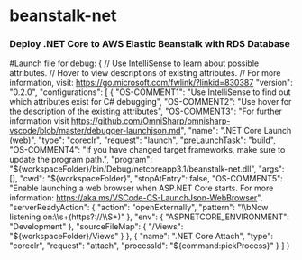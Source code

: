 # beanstalk-net
### Deploy .NET Core to AWS Elastic Beanstalk with RDS Database


#Launch file for debug:
{
    // Use IntelliSense to learn about possible attributes.
    // Hover to view descriptions of existing attributes.
    // For more information, visit: https://go.microsoft.com/fwlink/?linkid=830387
    "version": "0.2.0",
    "configurations": [
        {
            "OS-COMMENT1": "Use IntelliSense to find out which attributes exist for C# debugging",
            "OS-COMMENT2": "Use hover for the description of the existing attributes",
            "OS-COMMENT3": "For further information visit https://github.com/OmniSharp/omnisharp-vscode/blob/master/debugger-launchjson.md",
            "name": ".NET Core Launch (web)",
            "type": "coreclr",
            "request": "launch",
            "preLaunchTask": "build",
            "OS-COMMENT4": "If you have changed target frameworks, make sure to update the program path.",
            "program": "${workspaceFolder}/bin/Debug/netcoreapp3.1/beanstalk-net.dll",
            "args": [],
            "cwd": "${workspaceFolder}",
            "stopAtEntry": false,
            "OS-COMMENT5": "Enable launching a web browser when ASP.NET Core starts. For more information: https://aka.ms/VSCode-CS-LaunchJson-WebBrowser",
            "serverReadyAction": {
                "action": "openExternally",
                "pattern": "\\\\bNow listening on:\\\\s+(https?://\\\\S+)"
            },
            "env": {
                "ASPNETCORE_ENVIRONMENT": "Development"
            },
            "sourceFileMap": {
                "/Views": "${workspaceFolder}/Views"
            }
        },
        {
            "name": ".NET Core Attach",
            "type": "coreclr",
            "request": "attach",
            "processId": "${command:pickProcess}"
        }
    ]
}
